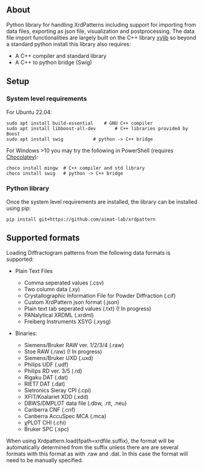 ## About

Python library for handling XrdPatterns including support for importing from data files, exporting as json file, visualization and postprocessing.
The data file import functionalities are largely built on the C++ library  [xylib](https://github.com/wojdyr/xylib) so beyond a standard python install this library also requires:
- A C++ compiler and standard library
- A C++ to python bridge (Swig)

## Setup

### System level requirements
For Ubuntu 22.04:
```
sudo apt install build-essential	# GNU C++ compiler
sudo apt install libboost-all-dev       # C++ libraries provided by Boost
sudo apt install swig 			# python -> C++ bridge
```

For Windows >10 you may try the following in PowerShell (requires [Chocolatey](https://chocolatey.org/)):
```
choco install mingw  # C++ compiler and std library
choco install swig   # python -> C++ bridge
```
### Python library
Once the system level requirements are installed, the library can be installed using pip:
```
pip install git+https://github.com/aimat-lab/xrdpattern

```


## Supported formats

Loading Diffractogram patterns from the following data formats is supported:

- Plain Text Files
    - Comma seperated values (.csv)
    - Two column data (.xy)
    - Crystallographic Information File for Powder Diffraction (.cif)
    - Custom XrdPattern json format (.json)
    - Plain text tab seperated values (.txt) (! In progress)
    - PANalytical XRDML (.xrdml)
    - Freiberg Instruments XSYG (.xysg)


- Binaries:
  - Siemens/Bruker RAW ver. 1/2/3/4 (.raw)
  - Stoe RAW (.raw) (! In progress)
  - Siemens/Bruker UXD (.uxd)
  - Philips UDF (.udf)
  - Philips RD ver. 3/5 (.rd)
  - Rigaku DAT (.dat)
  - RIET7 DAT (.dat)
  - Sietronics Sieray CPI (.cpi)
  - XFIT/Koalariet XDD (.xdd)
  - DBWS/DMPLOT data file (.dbw, .rit, .neu)
  - Canberra CNF (.cnf)
  - Canberra AccuSpec MCA (.mca)
  - χPLOT CHI (.chi)
  - Bruker SPC (.spc)

When using Xrdpattern.load(fpath=xrdfile.suffix), the format will be automatically determined from the suffix unless
there are are several formats with this format as with .raw and .dat. 
In this case the format will need to be manually specified.
